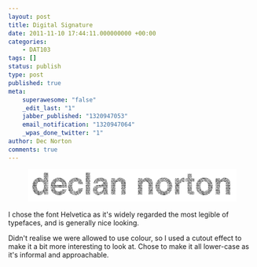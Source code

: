 ```yaml
---
layout: post
title: Digital Signature
date: 2011-11-10 17:44:11.000000000 +00:00
categories:
    - DAT103
tags: []
status: publish
type: post
published: true
meta:
    superawesome: "false"
    _edit_last: "1"
    jabber_published: "1320947053"
    email_notification: "1320947064"
    _wpas_done_twitter: "1"
author: Dec Norton
comments: true
---
```


<p><a title="Declan Norton by idat107, on Flickr" href="http://www.flickr.com/photos/pollenmagic/6264623386/"></p>
<figure><img title="Digital Signature" src="/assets/digital-signature.png" /></figure>
<p></a></p>
<p>I chose the font Helvetica as it's widely regarded the most legible of typefaces, and is generally nice looking.</p>
<p>Didn't realise we were allowed to use colour, so I used a cutout effect to make it a bit more interesting to look at. Chose to make it all lower-case as it's informal and approachable.</p>
